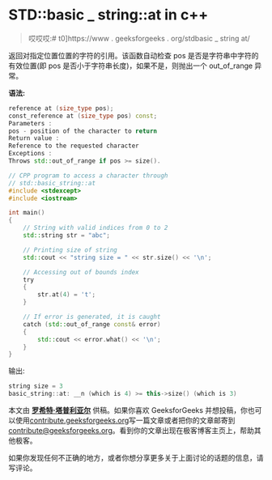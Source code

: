 # STD::basic _ string::at in c++

> 哎哎哎:# t0]https://www . geeksforgeeks . org/stdbasic _ string at/

返回对指定位置位置的字符的引用。该函数自动检查 pos 是否是字符串中字符的有效位置(即 pos 是否小于字符串长度)，如果不是，则抛出一个 out_of_range 异常。

**语法:**

```cpp
reference at (size_type pos);
const_reference at (size_type pos) const;
Parameters :
pos - position of the character to return
Return value :
Reference to the requested character
Exceptions :
Throws std::out_of_range if pos >= size().
```

```cpp
// CPP program to access a character through
// std::basic_string::at 
#include <stdexcept>
#include <iostream>

int main()
{
    // String with valid indices from 0 to 2
    std::string str = "abc";

    // Printing size of string
    std::cout << "string size = " << str.size() << '\n';

    // Accessing out of bounds index
    try 
    {
        str.at(4) = 't';
    }

    // If error is generated, it is caught
    catch (std::out_of_range const& error) 
    {
        std::cout << error.what() << '\n';
    }
}
```

输出:

```cpp
string size = 3
basic_string::at: __n (which is 4) >= this->size() (which is 3)

```

本文由 **[罗希特·塔普利亚尔](https://www.linkedin.com/in/rohit-thapliyal-515b5913a/)** 供稿。如果你喜欢 GeeksforGeeks 并想投稿，你也可以使用[contribute.geeksforgeeks.org](http://www.contribute.geeksforgeeks.org)写一篇文章或者把你的文章邮寄到 contribute@geeksforgeeks.org。看到你的文章出现在极客博客主页上，帮助其他极客。

如果你发现任何不正确的地方，或者你想分享更多关于上面讨论的话题的信息，请写评论。